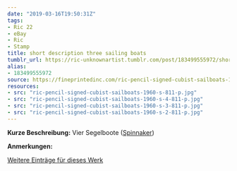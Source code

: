 ```yaml
---
date: "2019-03-16T19:50:31Z"
tags:
- Ric 22
- eBay
- Ric
- Stamp
title: short description three sailing boats
tumblr_url: https://ric-unknownartist.tumblr.com/post/183499555972/short-description-three-sailing-boats
alias:
- 183499555972
source: https://fineprintedinc.com/ric-pencil-signed-cubist-sailboats-1960s-811-p.asp
resources:
- src: "ric-pencil-signed-cubist-sailboats-1960-s-811-p.jpg"
- src: "ric-pencil-signed-cubist-sailboats-1960-s-4-811-p.jpg"
- src: "ric-pencil-signed-cubist-sailboats-1960-s-3-811-p.jpg"
- src: "ric-pencil-signed-cubist-sailboats-1960-s-2-811-p.jpg"
---
```


**Kurze Beschreibung:** Vier Segelboote ([Spinnaker](https://de.wikipedia.org/wiki/Spinnaker))

**Anmerkungen:**

[Weitere Einträge für dieses Werk](/tags/Ric-22)

